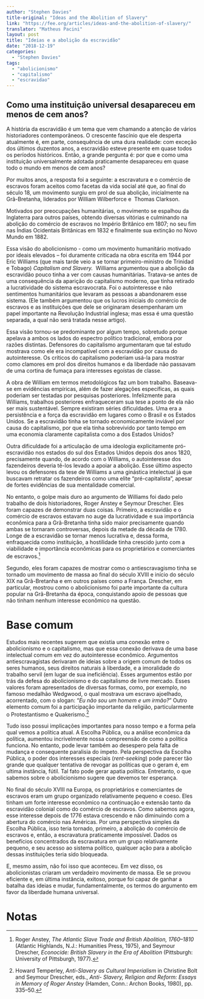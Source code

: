 ```yaml
---
author: "Stephen Davies"
title-original: "Ideas and the Abolition of Slavery"
link: "https://fee.org/articles/ideas-and-the-abolition-of-slavery/"
translator: "Matheus Pacini"
layout: post
title: "Ideias e a abolição da escravidão"
date: "2018-12-19"
categories:  
  - "Stephen Davies"
tags: 
  - "abolicionismo"
  - "capitalismo"
  - "escravidao"
---
```


## Como uma instituição universal desapareceu em menos de cem anos?

A história da escravidão é um tema que vem chamando a atenção de vários historiadores contemporâneos. O crescente fascínio que ele desperta atualmente é, em parte, consequência de uma dura realidade: com exceção dos últimos duzentos anos, a escravidão esteve presente em quase todos os períodos históricos. Então, a grande pergunta é: por que e como uma instituição universalmente adotada praticamente desapareceu em quase todo o mundo em menos de cem anos?

Por muitos anos, a resposta foi a seguinte: a escravatura e o comércio de escravos foram aceitos como facetas da vida social até que, ao final do século 18, um movimento surgiu em prol de sua abolição, inicialmente na Grã-Bretanha, liderados por William Wilberforce e  Thomas Clarkson.

Motivados por preocupações humanitárias, o movimento se espalhou da Inglaterra para outros países, obtendo diversas vitórias e culminando na abolição do comércio de escravos no Império Britânico em 1807; no seu fim nas Índias Ocidentais Britânicas em 1832 e finalmente sua extinção no Novo Mundo em 1882.

Essa visão do abolicionismo - como um movimento humanitário motivado por ideais elevados – foi duramente criticada na obra escrita em 1944 por Eric Williams (que mais tarde veio a se tornar primeiro-ministro de Trinidad e Tobago) _Capitalism and Slavery._  Williams argumentou que a abolição da escravidão pouco tinha a ver com causas humanitárias. Tratava-se antes de uma consequência da aparição do capitalismo moderno, que tinha retirado a lucratividade do sistema escravocrata. Foi o autointeresse e não sentimentos humanitários que levaram as pessoas a abandonarem esse sistema. (Ele também argumentou que os lucros iniciais do comércio de escravos e as instituições que dele se originaram desempenharam um papel importante na Revolução Industrial inglesa; mas essa é uma questão separada, a qual não será tratada nesse artigo).

Essa visão tornou-se predominante por algum tempo, sobretudo porque apelava a ambos os lados do espectro político tradicional, embora por razões distintas. Defensores do capitalismo argumentaram que tal estudo mostrava como ele era incompatível com a escravidão por causa do autointeresse. Os críticos do capitalismo poderiam usá-la para mostrar como clamores em prol dos direitos humanos e da liberdade não passavam de uma cortina de fumaça para interesses egoístas de classe.

A obra de William em termos metodológicos faz um bom trabalho. Baseava-se em evidências empíricas, além de fazer alegações específicas, as quais poderiam ser testadas por pesquisas posteriores. Infelizmente para Williams, trabalhos posteriores enfraqueceram sua tese a ponto de ela não ser mais sustentável. Sempre existiram séries dificuldades. Uma era a persistência e a força da escravidão em lugares como o Brasil e os Estados Unidos. Se a escravidão tinha se tornado economicamente inviável por causa do capitalismo, por que ela tinha sobrevivido por tanto tempo em uma economia claramente capitalista como a dos Estados Unidos?

Outra dificuldade foi a articulação de uma ideologia explicitamente pró-escravidão nos estados do sul dos Estados Unidos depois dos anos 1820, precisamente quando, de acordo com o Williams, o autointeresse dos fazendeiros deveria tê-los levado a apoiar a abolição. Esse último aspecto levou os defensores da tese de Williams a uma ginástica intelectual já que buscavam retratar os fazendeiros como uma elite “pré-capitalista”, apesar de fortes evidências de sua mentalidade comercial.

No entanto, o golpe mais duro ao argumento de Williams foi dado pelo trabalho de dois historiadores, Roger Anstey e Seymour Drescher. Eles foram capazes de demonstrar duas coisas. Primeiro, a escravidão e o comércio de escravos estavam no auge da lucratividade e sua importância econômica para a Grã-Bretanha tinha sido maior precisamente quando ambas se tornaram controversas, depois da metade da década de 1780. Longe de a escravidão se tornar menos lucrativa e, dessa forma, enfraquecida como instituição, a hostilidade tinha crescido junto com a viabilidade e importância econômicas para os proprietários e comerciantes de escravos.[^1]

Segundo, eles foram capazes de mostrar como o antiescravagismo tinha se tornado um movimento de massa ao final do século XVIII e início do século XIX na Grã-Bretanha e em outros países como a França. Drescher, em particular, mostrou como o abolicionismo foi parte importante da cultura popular na Grã-Bretanha da época, conquistando apoio de pessoas que não tinham nenhum interesse econômico na questão.

# Base comum

Estudos mais recentes sugerem que existia uma conexão entre o abolicionismo e o capitalismo, mas que essa conexão derivava de uma base intelectual comum em vez do autointeresse econômico. Argumentos antiescravagistas derivaram de ideias sobre a origem comum de todos os seres humanos, seus direitos naturais à liberdade, e a imoralidade do trabalho servil (em lugar de sua ineficiência). Esses argumentos estão por trás da defesa do abolicionismo e do capitalismo de livre mercado. Esses valores foram apresentados de diversas formas, como, por exemplo, no famoso medalhão Wedgwood, o qual mostrava um escravo ajoelhado, acorrentado, com o slogan: “_Eu não sou um homem e um irmão?_” Outro elemento comum foi a participação importante da religião, particularmente o Protestantismo e Quakerismo.[^2]

Tudo isso possui implicações importantes para nosso tempo e a forma pela qual vemos a política atual. A Escolha Pública, ou a análise econômica da política, aumentou incrivelmente nossa compreensão de como a política funciona. No entanto, pode levar também ao desespero pela falta de mudança e consequente paralisia do ímpeto. Pela perspectiva da Escolha Pública, o poder dos interesses especiais (_rent-seeking_) pode parecer tão grande que qualquer tentativa de revogar as políticas que o geram é, em ultima instância, fútil. Tal fato pode gerar apatia política. Entretanto, o que sabemos sobre o abolicionismo sugere que devemos ter esperança.

No final do século XVIII na Europa, os proprietários e comerciantes de escravos eram um grupo organizado relativamente pequeno e coeso. Eles tinham um forte interesse econômico na continuação e extensão tanto da escravidão colonial como do comércio de escravos. Como sabemos agora, esse interesse depois de 1776 estava crescendo e não diminuindo com a abertura do comércio nas Américas. Por uma perspectiva simples da Escolha Pública, isso teria tornado, primeiro, a abolição do comércio de escravos e, então, a escravatura praticamente impossível. Dados os benefícios concentrados da escravatura em um grupo relativamente pequeno, e seu acesso ao sistema político, qualquer ação para a abolição dessas instituições teria sido bloqueada.

E, mesmo assim, não foi isso que aconteceu. Em vez disso, os abolicionistas criaram um verdadeiro movimento de massa. Ele se provou eficiente e, em última instância, exitoso, porque foi capaz de ganhar a batalha das ideias e mudar, fundamentalmente, os termos do argumento em favor da liberdade humana universal.

# Notas

[^1]: Roger Anstey, _The Atlantic Slave Trade and British Abolition, 1760–1810_ (Atlantic Highlands, N.J.: Humanities Press, 1975), and Seymour Drescher, _Econocide: British Slavery in the Era of Abolition_ (Pittsburgh: University of Pittsburgh, 1977).

[^2]: Howard Temperley, _Anti-Slavery as Cultural Imperialism_ in Christine Bolt and Seymour Drescher, eds., _Anti- Slavery, Religion and Reform: Essays in Memory of Roger Anstey_ (Hamden, Conn.: Archon Books, 1980), pp. 335–50.
